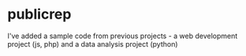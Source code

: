 # publicrep

I've added a sample code from previous projects - 
a web development project (js, php) and a data analysis project (python)
